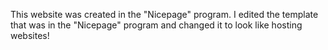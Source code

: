 This website was created in the "Nicepage" program. I edited the template that was in the "Nicepage" program and changed it to look like hosting websites!
